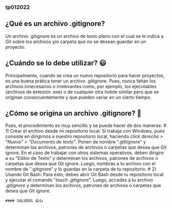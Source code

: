 ### tp012022

## ¿Qué es un archivo .gitignore?

Un archivo .gitignore es un archivo de texto plano con el cual se le indica a Git 
sobre los archivos y/o carpeta que no se desean guardar en un proyecto.

## ¿Cuándo se lo debe utilizar? :smiley:

   Principalmente, cuando se crea un nuevo repositorio para hacer proyectos, es una buena prática tener un archivo .gitignore. Pues, nunca faltan
los archivos innecesarios o irrelevantes como, por ejemplo, los ejecutables (archivos de extesión .exe) o de cualquier otra índole similar pero que se originan
consecuentemente y que pueden variar en un cierto tiempo.

## ¿Cómo se origina un archivo .gitignore? 🤖

Pues, el procedimiento es muy sencillo y se puede hacer de dos maneras:
    # 1) Crear el archivo desde mi repositorio local:
        Si trabaja con Windows, pues consiste en dirigirnos a nuestro repositorio local, haciendo _click derecho > "Nuevo" > "Documento de texto"_. Ponen de nombre ".gittignore" y determinan los archivos, patrones de archivos o carpetas que desea que Git ignore. En el caso de trabajar con otros sistemas operativos, deben dirigire a
        su "Editor de Texto" y determinan los archivos, patrones de archivos o carpetas que desea que Git ignore. Luego, nombras a tu archivo con el nombre de ".gitignore" y lo guardas en la carpeta de tu repositorio.
    # 2) Usando Git Bash:
    Para esto, debes abrir Git Bash desde tu repositorio local y ejecutar el comando "_touch .gitignore_". Luego, accedes a tu archivo _.gitignore_ y determinan los archivos, patrones de archivos o carpetas que desea que Git ignore.
    
    #### SALUDOS 😄👍
